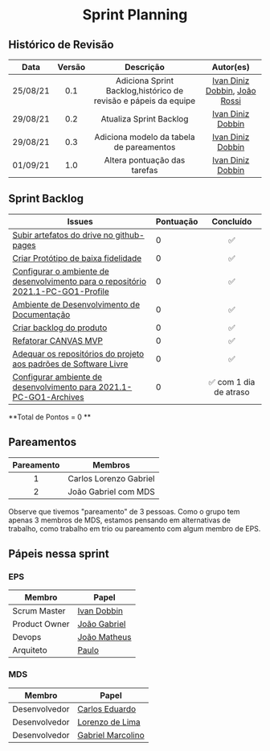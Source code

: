 <h1 style="text-align: center">Sprint Planning</h1>

## Histórico de Revisão
| Data | Versão | Descrição | Autor(es)|
|:----:|:------:|:---------:|:--------:|
| 25/08/21 | 0.1 | Adiciona Sprint Backlog,histórico de revisão e pápeis da equipe | [Ivan Diniz Dobbin](https://github.com/darmsDD), [João Rossi](https://github.com/bielrossi15) |
| 29/08/21 | 0.2 | Atualiza Sprint Backlog | [Ivan Diniz Dobbin](https://github.com/darmsDD)|
| 29/08/21 | 0.3 | Adiciona modelo da tabela de pareamentos| [Ivan Diniz Dobbin](https://github.com/darmsDD)|
| 01/09/21 | 1.0 | Altera pontuação das tarefas| [Ivan Diniz Dobbin](https://github.com/darmsDD)|


## Sprint Backlog
Issues | Pontuação | Concluído
------------ | -------------- | :--------:
[Subir artefatos do drive no github-pages](https://github.com/fga-eps-mds/2021.1-PC-GO1/issues/14) | 0 | :white_check_mark: 
[Criar Protótipo de baixa fidelidade](https://github.com/fga-eps-mds/2021.1-PC-GO1/issues/15) | 0 | :white_check_mark: 
[Configurar o ambiente de desenvolvimento para o repositório 2021.1-PC-GO1-Profile](https://github.com/fga-eps-mds/2021.1-PC-GO1/issues/17) | 0 | :white_check_mark: 
[Ambiente de Desenvolvimento de Documentação](https://github.com/fga-eps-mds/2021.1-PC-GO1/issues/21) | 0  |:white_check_mark:
[Criar backlog do produto](https://github.com/fga-eps-mds/2021.1-PC-GO1/issues/23) | 0 | :white_check_mark: 
[Refatorar CANVAS MVP](https://github.com/fga-eps-mds/2021.1-PC-GO1/issues/24) | 0 | :white_check_mark: 
[Adequar os repositórios do projeto aos padrões de Software Livre](https://github.com/fga-eps-mds/2021.1-pc-go1/issues/25) | 0 | :white_check_mark:
[Configurar ambiente de desenvolvimento para 2021.1-PC-GO1-Archives](https://github.com/fga-eps-mds/2021.1-pc-go1/issues/16) | 0 | :white_check_mark: com 1 dia de atraso 

**Total de Pontos = 0 **

## Pareamentos

| Pareamento | Membros
|:--------: | :-------:
| 1 | Carlos Lorenzo Gabriel
| 2 | João Gabriel com MDS


Observe que tivemos "pareamento" de 3 pessoas. Como o grupo tem apenas 3 membros de MDS,    estamos pensando em alternativas de trabalho, como trabalho em trio ou pareamento com algum membro de EPS.



## Pápeis nessa sprint

### EPS
Membro| Papel
------------ | --------------
Scrum Master | [Ivan Dobbin](https://github.com/darmsDD)
Product Owner| [João Gabriel](https://github.com/bielrossi15)
Devops | [João Matheus](https://github.com/J-Matheus)
Arquiteto | [Paulo](https://github.com/PauloVitorRocha)

### MDS
Membro| Papel
------------ | --------------
Desenvolvedor | [Carlos Eduardo](https://github.com/CaduRoriz)
Desenvolvedor | [Lorenzo de Lima](https://github.com/lorenzo7377)
Desenvolvedor | [Gabriel Marcolino](https://github.com/GabrielMR360)